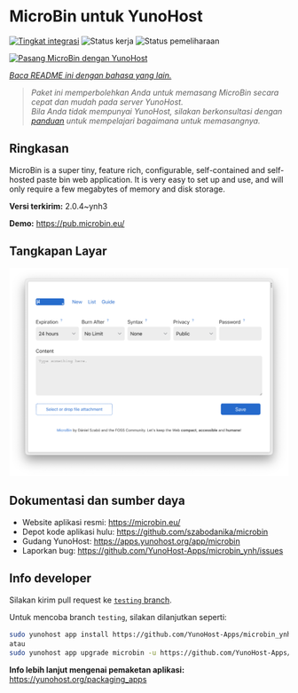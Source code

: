 <!--
N.B.: README ini dibuat secara otomatis oleh <https://github.com/YunoHost/apps/tree/master/tools/readme_generator>
Ini TIDAK boleh diedit dengan tangan.
-->

# MicroBin untuk YunoHost

[![Tingkat integrasi](https://dash.yunohost.org/integration/microbin.svg)](https://ci-apps.yunohost.org/ci/apps/microbin/) ![Status kerja](https://ci-apps.yunohost.org/ci/badges/microbin.status.svg) ![Status pemeliharaan](https://ci-apps.yunohost.org/ci/badges/microbin.maintain.svg)

[![Pasang MicroBin dengan YunoHost](https://install-app.yunohost.org/install-with-yunohost.svg)](https://install-app.yunohost.org/?app=microbin)

*[Baca README ini dengan bahasa yang lain.](./ALL_README.md)*

> *Paket ini memperbolehkan Anda untuk memasang MicroBin secara cepat dan mudah pada server YunoHost.*  
> *Bila Anda tidak mempunyai YunoHost, silakan berkonsultasi dengan [panduan](https://yunohost.org/install) untuk mempelajari bagaimana untuk memasangnya.*

## Ringkasan

MicroBin is a super tiny, feature rich, configurable, self-contained and self-hosted paste bin web application. It is very easy to set up and use, and will only require a few megabytes of memory and disk storage.

**Versi terkirim:** 2.0.4~ynh3

**Demo:** <https://pub.microbin.eu/>

## Tangkapan Layar

![Tangkapan Layar pada MicroBin](./doc/screenshots/screenshot7.png)

## Dokumentasi dan sumber daya

- Website aplikasi resmi: <https://microbin.eu/>
- Depot kode aplikasi hulu: <https://github.com/szabodanika/microbin>
- Gudang YunoHost: <https://apps.yunohost.org/app/microbin>
- Laporkan bug: <https://github.com/YunoHost-Apps/microbin_ynh/issues>

## Info developer

Silakan kirim pull request ke [`testing` branch](https://github.com/YunoHost-Apps/microbin_ynh/tree/testing).

Untuk mencoba branch `testing`, silakan dilanjutkan seperti:

```bash
sudo yunohost app install https://github.com/YunoHost-Apps/microbin_ynh/tree/testing --debug
atau
sudo yunohost app upgrade microbin -u https://github.com/YunoHost-Apps/microbin_ynh/tree/testing --debug
```

**Info lebih lanjut mengenai pemaketan aplikasi:** <https://yunohost.org/packaging_apps>
